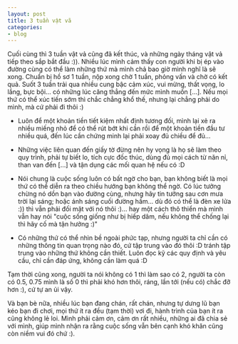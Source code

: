 ```yaml
---
layout: post
title: 3 tuần vật vã
categories:
- blog
---
```


Cuối cùng thì 3 tuần vật vả cũng đã kết thúc, và những ngày tháng vật vả tiếp theo sắp bắt đầu :)). Nhiều lúc mình cảm thấy con người khi bị ép vào đường cùng có thể làm những thứ mà mình chả bao giờ mình nghĩ là sẽ xong. Chuẩn bị hồ sơ 1 tuần, nộp xong chờ 1 tuần, phỏng vấn và chờ có kết quả. Suốt 3 tuần trải qua nhiều cung bậc cảm xúc, vui mừng, thất vọng, lo lắng, bực bội... có những lúc căng thẳng đến mức mình muốn [...]. Nếu mọi thứ có thể xúc tiến sớm thì chắc chẳng khổ thế, nhưng lại chẳng phải do mình, mà cứ phải đi thôi :)

- Luôn để một khoản tiền tiết kiệm nhất định tương đối, mình lại xẻ ra nhiều miếng nhỏ để có thể rút bớt khi cần rồi để một khoản tiền đầu tư nhiều quá, đến lúc cần chứng minh lại phải xoay đủ chiều để đủ...

- Những việc liên quan đến giấy tờ đừng nên hy vọng là họ sẽ làm theo quy trình, phải tự biết lo, tích cực đốc thúc, dùng đủ mọi cách từ năn nỉ, than van đến [...] và tận dụng các mối quan hệ nếu có :D

- Nói chung là cuộc sống luôn có bất ngờ cho bạn, bạn không biết là mọi thứ có thể diễn ra theo chiều hướng bạn không thể ngờ. Có lúc tưởng chừng nó dồn bạn vào đường cùng, nhưng hãy tin tưởng sau cơn mưa trời lại sáng; hoặc ánh sáng cuối đường hầm... dù đó có thể là đèn xe lửa :)) thì vẫn phải đối mặt với nó thôi :)... hay một cách thô thiển mà mình vẫn hay nói "cuộc sống giống như bị hiếp dâm, nếu không thể chống lại thì hãy cố mà tận hưởng :)"

- Có những thứ có thể nhìn bề ngoài phức tạp, nhưng người ta chỉ cần có những thông tin quan trọng nào đó, cứ tập trung vào đó thôi :D tránh tập trung vào những thứ không cần thiết. Luôn đọc kỹ các quy định và yêu cầu, chỉ cần đáp ứng, không cần làm quá :D

Tạm thời cũng xong, người ta nói không có 1 thì làm sao có 2, người ta còn có 0.5, 0.75 mình là số 0 thì phải khó hơn thôi, ráng, lần tới (nếu có) chắc đỡ hơn :), cứ tự an ủi vậy.

Và bạn bè nữa, nhiều lúc bạn đang chán, rất chán, nhưng tự dưng lũ bạn kéo bạn đi chơi, mọi thứ ít ra đều (tạm thời) vơi đi, hành trình của bạn ít ra cũng không lẻ loi. Mình phải cảm ơn, cảm ơn rất nhiều, những ai đã chia sẻ với mình, giúp mình nhận ra rằng cuộc sống vẫn bên cạnh khó khăn cũng còn niềm vui đó chứ :).